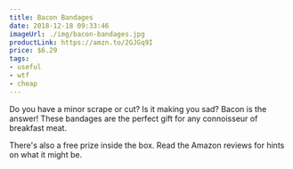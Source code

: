 ```yaml
---
title: Bacon Bandages
date: 2018-12-18 09:33:46
imageUrl: ./img/bacon-bandages.jpg
productLink: https://amzn.to/2GJGq9I
price: $6.29
tags:
- useful
- wtf
- cheap
---
```


Do you have a minor scrape or cut? Is it making you sad? Bacon is the answer! These bandages are the perfect gift for any connoisseur of breakfast meat.

There's also a free prize inside the box. Read the Amazon reviews for hints on what it might be.